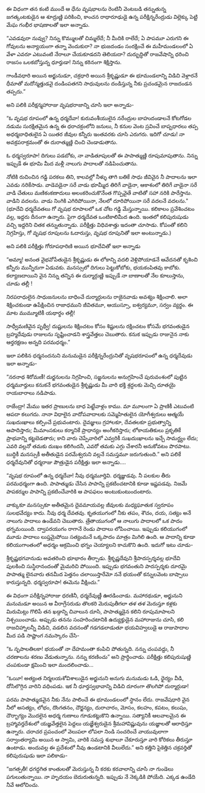 ﻿ఈ విధంగా తన కంటి ముందే ఆ ధేను వృషభాలను రెంటినీ వెంటబడి తన్నుతున్న జగత్కంటకుడైన ఆ శూద్రుణ్ణి పరికించి, కాంచన రాథారూఢుడై ఉన్న పరీక్షిన్నరేంద్రుడు విల్లెక్కు పెట్టి మేఘ గంభీర భాషణాలతో ఇలా అన్నాడు. 

“ఎవడవురా నువ్వు? నిన్ను కొమ్ములతో చిమ్మలేదే; నీ మీదికి రాలేదే; ఏ పాపమూ ఎరుగని ఈ గోవులను అన్యాయంగా తన్నా వెందుకురా? నా భుజదండం సంరక్షించే ఈ మహీమండలంలో ఏ వేళా ఎవరూ ఎటువంటి నేరాలూ చేయకూడదని తెలియదా? దుర్బుద్ధితో రాజవేషాన్ని ధరించి రాజసం ఒలకబోస్తున్న ధూర్తుడా! నిన్ను కఠినంగా శిక్షిస్తాను. 

గాండీవధారి అయిన అర్జునుడూ, చక్రధారి అయిన శ్రీకృష్ణుడూ ఈ భూమండలాన్ని విడిచి వెళ్లారనే ధీమాతో మదోన్మత్తుడవై దండింపతగని సాధువులను దండిస్తున్న నీకు ప్రచండమైన రాజదండన తప్పదు.” 

అని పలికి పరీక్షన్మహారాజు వృషభరాజాన్ని చూసి ఇలా అన్నాడు- 

“ఓ వృషభ రూపంలో ఉన్న ధర్మదేవా! కురువంశీయులైన నరేంద్రుల బాహుదండాలనే కోటగోడల నడుమ సురక్షితమైన ఉన్న ఈ ధరాచక్రంలోని జనులు, నీ కనుల వెంట స్రవించే బాష్పధారలు తప్ప అధర్మబాధితులైన ఏ యితర జీవుల కన్నీరు ఇంతవరకు చూసి ఎరుగరు. ఇదిగో చూడు! నా అవక్రపరాక్రమంతో ఈ దురాత్ముణ్ణి చించి చెండాడుతాను. 

ఓ ధర్మస్వరూపా! దిగులు పడబోకు, నా వాడితూపులతో ఈ పాపాత్ముణ్ణి రూపుమాపుతాను. నిన్ను ఇప్పుడే ఈ భూమి మీద మళ్లీ నాలుగు పాదాలతో నడిపించుతాను. 

నోటికి రుచించిన గడ్డి పరకలు తిని, కాలవల్లో నీళ్ళు తాగి బతికే సాధు జీవివైన నీ పాదాలను ఇలా ఎవడు నరికేసాడు. వాడెవడైనా సరే వాడు భూమ్మీద తిరిగే వాడైనా, ఆకాశంలో తిరిగే వాడైనా సరే వాడి చేతులు మణికంకణాదులు అలంకరించుకొనేంత గొప్పవైతే వాటితో సహా నరికి పారేస్తాను. వాడిని వదలను. వాడు నింగికి ఎగిరిపోయినా, నేలలో దూరిపోయినా సరే వదలనే వదలను." 
(భూదేవి ధర్మదేవతలు గో వృషభ రూపాలలో ఒక చోట గడ్డి మేస్తున్నాయి. కలికాలం ప్రవేశించటం వల్ల, ఇద్దరు దీనంగా ఉన్నారు. పైగా ధర్మదేవత ఒంటికాలిమీద ఉంది. ఇంతలో కలిపురుషుడు వచ్చి ఇద్దరిని చితక తన్నుతున్నాడు. పరీక్షిత్తు విధివశాత్తు ఇదంతా చూసాడు. కోపంతో కలిని నిగ్రహిస్తు, గో వృషభ రూపులను ఓదారుస్తు, వృషభ రూపునితో ఇలా అంటున్నాడు.) 

అని పలికి పరీక్షిత్తు గోరూపధారిణి అయిన భూదేవితో ఇలా అన్నాడు 

“అమ్మా! అనంత వైభవోపేతుడైన శ్రీకృష్ణుడు ఈ లోకాన్ని వదలి వెళ్లిపోయాడనే ఆవేదనతో కృశించి కన్నీరు మున్నీరుగా ఏడువకు. మనస్సులో దిగులు పెట్టుకోబోకు, భయకంపితవు కాబోకు. కల్యాణదాయిని వైన నిన్ను తన్నిన ఈ దుర్మార్గుణ్ణి ఇప్పుడే నా బాణాలతో నేల కూలుస్తాను, చూడు తల్లీ ! 

నిరపరాధులైన సాధుజనులను బాధించే దుర్మార్గులను రాజైనవాడు అవశ్యం శిక్షించాలి. అలా శిక్షించకుండా ఉపేక్షించిన రాజాధముని జీవితమూ, ఆయుస్సూ, ఐశ్వర్యమూ, సర్వం వ్యర్థం. ఈ మాట ముమ్మూటికీ యథార్థం తల్లీ! 

సాధ్వీమణివైన పృథ్వీ! దుష్టులను శిక్షించటం కోసం శిష్టులను రక్షించటం కోసమే భగవంతుడైన బ్రహ్మదేవుడు రాజులను సృష్టించాడని శాస్త్రవేత్తలు చెబుతారు. కనుక ఇప్పుడు రాజునైన నాకు ఆర్తరక్షణం అన్నది పరమధర్మం.” 

ఇలా పలికిన ధర్మనందనుని మనుమడైన పరీక్షిన్నరేంద్రునితో వృషభరూపంలో ఉన్న ధర్మదేవుడు ఇలా అన్నాడు- 

“నరనాథ శిరోమణీ! దుర్జనులను నిగ్రహించి, సజ్జనులను అనుగ్రహించే పురువంశంలో పుట్టిన ధర్మమూర్తులు కనుకనే భగవంతుడైన శ్రీకృష్ణుడు మీ వారి భక్తి శ్రద్ధలకు మెచ్చి దూతయై రాయబారాలు నడిపాడు. 

రాజేంద్రా! మేము ఇతర ప్రాణులను బాధ పెట్టేవాళ్లం కాము. మా మూలంగా ఏ ప్రాణికీ ఎటువంటి ఆపదా కలుగదు. నానా విధాలైన వాదోపవాదాలకు సమ్మెహితులైన యోగీశ్వరులు ఆత్మయే సుఖదుఃఖాలు కల్పించే ప్రభువంటారు. దైవజ్ఞులు గ్రహాలకూ, దేవతలకూ ప్రభుత్వాన్ని ఆపాదిస్తారు; మీమాంసకులు కర్మానికే ప్రాధాన్యం అంగీకరిస్తారు; లోకాయతికులు ప్రకృతికే ప్రాభవాన్ని కట్టబెడతారు; కాని వారు చెప్పేవారిలో ఎవ్వరికీ సుఖదుఃఖాలను ఇచ్చే సామర్థ్యం లేదు; ఎవరి వల్లనో తమకు దుఃఖం కలిగిందనీ, ఎవరో తమకు ఎగ్గు చేశారనీ అనుకోవటం పొరపాటు. బుద్ధికీ మనస్సుకీ అతీతుడైన పరమేశ్వరుని వల్లనే సమస్తమూ జరుగుతుంది.” అని పలికే ధర్మదేవునితో ధర్మరాజు పౌత్రుడైన పరీక్షిత్తు ఇలా అన్నాడు.... 

“వృషభ రూపంలో ఉన్న ధర్మదేవా! నీవు ధర్మమూర్తివి. ధర్మజ్ఞుడవు. నీ పలకుల తీరు పరమధర్మంగా ఉంది. పాపాత్ముడు చేసిన పాపాన్ని ప్రకటించటానికి కూడా ఇష్టపడవు. నిజమే పాపకర్ముల పాపాన్ని ప్రకటించేవారికి ఆ పాపఫలం అంటుకుంటుందంటారు. 

వాక్కుకూ మనస్సుకూ అతీతమైన దైవమాయవల్ల జీవులకు మధ్యఘాతుక స్వరూపం సులభవేద్యం కాదు. నీవు ధర్మ దేవతవు. కృతయుగంలో నీకు తపం, శౌచం, దయ, సత్యం అనే నాలుగు పాదాలు ఉండేవని చెబుతారు. త్రేతాయుగంలో ఆ నాలుగు పాదాలలో ఒక పాదం భగ్నమయింది. ద్వాపరయుగం రాగానే రెండు పాదాలు లోపించాయి. ఇప్పుడు కలియుగంలో మూడు పాదాలు లుప్తమైపోయి సత్యంమనే ఒక్కపాదం మాత్రం మిగిలి ఉంది. ఆ పాదాన్ని కూడా కలియుగాంతంలో అధర్మం ఆక్రమించి భగ్నం చెయ్యాలని కాచుకొని ఉంది. ఇదుగో ఇటు చూడు- 

శ్రీకృష్ణభగవానుడు అవతరించి భూభారం తీర్చాడు. శ్రీకృష్ణదేవుని శ్రీపాదస్పర్శవల్ల భూదేవి పులకించి సుస్థిరానందంతో మైమరిచి పోయింది. ఇప్పుడు భగవంతుని పాదస్పర్శకు దూరమై పాపాత్ము లైనవారు తనమీద పెత్తనం చలాయిస్తారేమో ననే భయంతో కన్నులవెంట బాష్పాలు కారుస్తున్నది. ధర్మస్వరూపా! ఈమెను వీక్షించు.” 

ఈ విధంగా పరీక్షిన్నహారాజు ధరణినీ, ధర్మదేవుణ్ణీ ఊరడించాడు. మహారథుడూ, అర్జునుని మనుమడూ అయిన ఆ వీరాగ్రేసరుడు తొలకరి మెరుపుతీగలా తళ తళ మెరుస్తూ కళ్లకు మిరుమిట్లు గొలిపే తన ఖడ్గాన్ని చివాలున దూసి, పాపాత్ముడైన కలిని రూపుమాపాలని నిశ్చయించాడు. అప్పుడు తనను సంహరించటానికి ఉద్యుక్తుడైన మహారాజును చూసి, కలి రాజచిహ్నాలన్నీ విడిచి, వడలిన వదనంతో గడగడలాడుతూ భయవిహ్వలుడై ఆ రాజుపాదాల మీద పడి సాష్టాంగ నమస్కారం చేసి- 

“ఓ నృపాలతిలకా! భయంతో నా దేహమంతా కంపిచి పోతున్నది. నన్ను చంపవద్దు, నీ చరణాలను శరణు వేడుతున్నాను. నన్ను కరణించు” అని ప్రార్థించాడు. పరీక్షిత్తు కలిపురుషుణ్ణి చంపకుండా క్షమించి ఇలా మందలించాడు... 

“ఓయీ! అత్యంత నిర్మలయశోవిశాలుడైన అర్జునుని అనుగు మనుమడు ఓడి, ధైర్యం వీడి, దోసిలొగ్గిన వారిని వధింపడు. ఇక నీ ధూర్తస్వభావాన్ని విడిచి దూరంగా తొలగిపో దుర్మార్గుడా! 

పరమ పాపాత్ముడవైన నీకు నేను పాలించే ఈ భూమండలంలో స్థానం లేదు. రాజవేషధారి వైన నీలో అసత్యం, లోభం, దొంగతనం, దౌర్జన్యం, దురాచారం, మోసం, కలహం, కపటం, కలుషం, దౌర్భాగ్యం మొదలైన అధర్మ గుణాలు గూడుకట్టుకొని ఉన్నాయి. సత్యానికీ ఆలవాలమైన ఈ బ్రహ్మావర్తదేశంలో యజ్ఞవేత్తలైన పెద్దలు యజ్ఞేశ్వరుడైన శ్రీమహావిష్ణువును యజ్ఞాలతో ఆరాధిస్తూ ఉన్నారు. చరాచర ప్రపంచంలో వెలుపలా లోపలా నిండి సంచరించే వాయువులాగా సర్వాంతర్యామి అయిన ఆ స్వామి, వారికి సమస్త శుభాలూ చేకూరుస్తూ వారి కోరికలు తీరుస్తూ ఉంటాడు. అందువల్ల ఈ ప్రదేశంలో నీవు ఉండటానికి వీలులేదు.” అని కత్తిని పైకెత్తిన చక్రవర్తితో కలిపురుషుడు ఇలా పలికాడు- 

“జగత్పతీ! ధగద్ధగిత కాంతులతో మెరుస్తున్న నీ కరకు కరవాలాన్ని చూసి నా గుండెలు పగులుతున్నాయి. నా హృదయం బెదురుతున్నది. ఇప్పుడు నే నెక్కడికి పోయేది. ఎక్కడ ఉండేది నీవే ఆలోచించు. 

